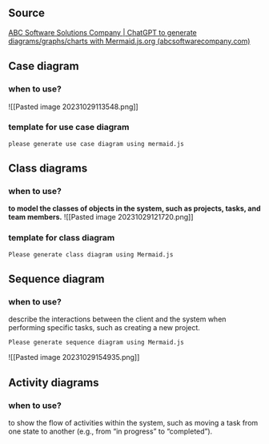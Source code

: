 ## Source
[ABC Software Solutions Company | ChatGPT to generate diagrams/graphs/charts with Mermaid.js.org (abcsoftwarecompany.com)](https://www.abcsoftwarecompany.com/blog/chat-gpt-to-generate-diagrams-graphs-charts-with-mermaid-js-org-1)

## Case diagram
### when to use?

![[Pasted image 20231029113548.png]]
### template for use case diagram
```text
please generate use case diagram using mermaid.js
```

## Class diagrams
### when to use?
**to model the classes of objects in the system, such as projects, tasks, and team members.**
![[Pasted image 20231029121720.png]]
### template for class diagram
```text
Please generate class diagram using Mermaid.js
```


## Sequence diagram

### when to use?
describe the interactions between the client and the system when performing specific tasks, such as creating a new project.

```text
Please generate sequence diagram using Mermaid.js
```

![[Pasted image 20231029154935.png]]

## Activity diagrams
### when to use?
to show the flow of activities within the system, such as moving a task from one state to another (e.g., from “in progress” to “completed”).

